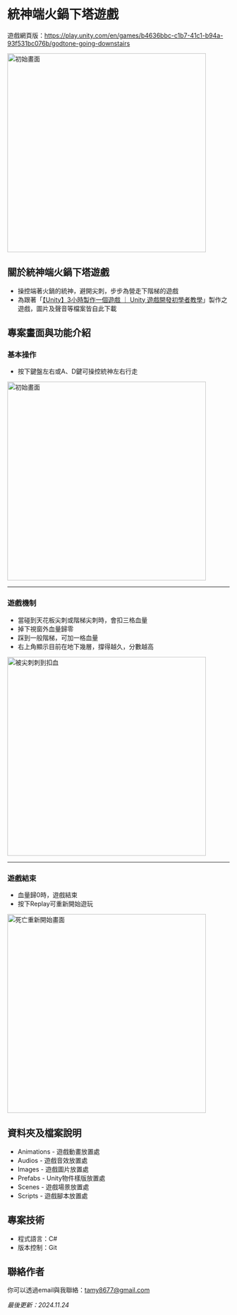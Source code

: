 # 統神端火鍋下塔遊戲
遊戲網頁版：https://play.unity.com/en/games/b4636bbc-c1b7-41c1-b94a-93f531bc076b/godtone-going-downstairs

<img width="450" alt="初始畫面" src="https://github.com/user-attachments/assets/5523412a-a008-4bbc-9482-f48052fc9ca0">

## 關於統神端火鍋下塔遊戲
- 操控端著火鍋的統神，避開尖刺，步步為營走下階梯的遊戲
- 為跟著「[【Unity】3小時製作一個遊戲 ｜ Unity 遊戲開發初學者教學](https://www.youtube.com/watch?v=nPW6tKeapsM)」製作之遊戲，圖片及聲音等檔案皆自此下載

<!-- 專案目的 -->

<!-- ## 簡介
- 本專案為統神端火鍋下塔遊戲遊戲，玩家需操控統神，透過避開尖刺走下樓梯，避免生命條用罄及掉下視窗外
- 撐得越久分數越高
- 為跟著「[【python】pygame 3小時製作一個遊戲](https://www.youtube.com/watch?v=61eX0bFAsYs)」製作之遊戲，圖片、聲音等檔案皆自此下載
 -->

<!-- ## 功能 -->

## 專案畫面與功能介紹
### 基本操作
- 按下鍵盤左右或A、D鍵可操控統神左右行走

<img width="450" alt="初始畫面" src="https://github.com/user-attachments/assets/5523412a-a008-4bbc-9482-f48052fc9ca0">

<hr>

### 遊戲機制
- 當碰到天花板尖刺或階梯尖刺時，會扣三格血量
- 掉下視窗外血量歸零
- 踩到一般階梯，可加一格血量
- 右上角顯示目前在地下幾層，撐得越久，分數越高

<img width="450" alt="被尖刺刺到扣血" src="https://github.com/user-attachments/assets/f56abfeb-9c14-4207-831f-19f864909a4d">

<hr>

### 遊戲結束
- 血量歸0時，遊戲結束
- 按下Replay可重新開始遊玩

<img width="450" alt="死亡重新開始畫面" src="https://github.com/user-attachments/assets/742216f7-3b55-4ec0-b3df-f354e2aa4f95">


<!-- ## 安裝

### 取得專案
```bash
git clone https://github.com/TamyTsai/Godtone-going-downstairs.git
```
### 移動到專案內
```bash
cd Godtone-going-downstairs
``` -->

## 資料夾及檔案說明
- Animations - 遊戲動畫放置處
- Audios - 遊戲音效放置處
- Images - 遊戲圖片放置處
- Prefabs - Unity物件樣版放置處
- Scenes - 遊戲場景放置處
- Scripts - 遊戲腳本放置處

<!-- ## 專案技術詳細說明-->

## 專案技術
- 程式語言：C#
- 版本控制：Git

## 聯絡作者
你可以透過email與我聯絡：tamy8677@gmail.com

<i>最後更新：2024.11.24</i>
